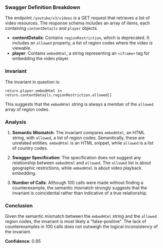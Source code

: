 ### Swagger Definition Breakdown

The endpoint `/youtube/v3/videos` is a GET request that retrieves a list of video resources. The response schema includes an array of items, each containing `contentDetails` and `player` objects. 

- **contentDetails**: Contains `regionRestriction`, which is deprecated. It includes an `allowed` property, a list of region codes where the video is viewable.
- **player**: Contains `embedHtml`, a string representing an `<iframe>` tag for embedding the video player.

### Invariant

The invariant in question is:

`return.player.embedHtml in return.contentDetails.regionRestriction.allowed[]`

This suggests that the `embedHtml` string is always a member of the `allowed` array of region codes.

### Analysis

1. **Semantic Mismatch**: The invariant compares `embedHtml`, an HTML string, with `allowed`, a list of region codes. Semantically, these are unrelated entities. `embedHtml` is an HTML snippet, while `allowed` is a list of country codes.

2. **Swagger Specification**: The specification does not suggest any relationship between `embedHtml` and `allowed`. The `allowed` list is about geographic restrictions, while `embedHtml` is about video playback embedding.

3. **Number of Calls**: Although 100 calls were made without finding a counterexample, the semantic mismatch strongly suggests that the invariant is coincidental rather than indicative of a true relationship.

### Conclusion

Given the semantic mismatch between the `embedHtml` string and the `allowed` region codes, the invariant is most likely a "false-positive". The lack of counterexamples in 100 calls does not outweigh the logical inconsistency of the invariant.

**Confidence**: 0.95
